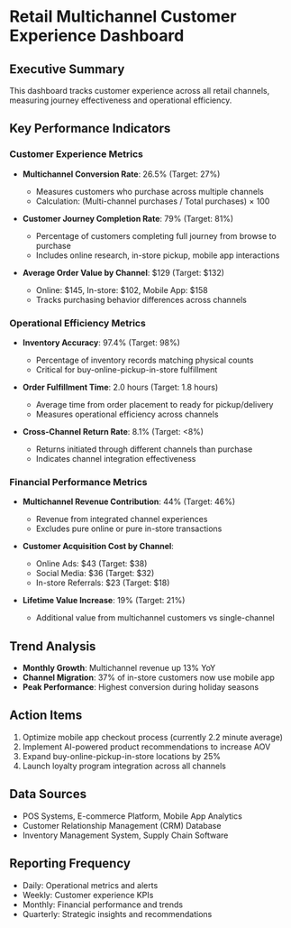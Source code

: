 # Retail Multichannel Customer Experience Dashboard

## Executive Summary
This dashboard tracks customer experience across all retail channels, measuring journey effectiveness and operational efficiency.

## Key Performance Indicators

### Customer Experience Metrics
- **Multichannel Conversion Rate**: 26.5% (Target: 27%)
  - Measures customers who purchase across multiple channels
  - Calculation: (Multi-channel purchases / Total purchases) × 100

- **Customer Journey Completion Rate**: 79% (Target: 81%)
  - Percentage of customers completing full journey from browse to purchase
  - Includes online research, in-store pickup, mobile app interactions

- **Average Order Value by Channel**: $129 (Target: $132)
  - Online: $145, In-store: $102, Mobile App: $158
  - Tracks purchasing behavior differences across channels

### Operational Efficiency Metrics
- **Inventory Accuracy**: 97.4% (Target: 98%)
  - Percentage of inventory records matching physical counts
  - Critical for buy-online-pickup-in-store fulfillment

- **Order Fulfillment Time**: 2.0 hours (Target: 1.8 hours)
  - Average time from order placement to ready for pickup/delivery
  - Measures operational efficiency across channels

- **Cross-Channel Return Rate**: 8.1% (Target: <8%)
  - Returns initiated through different channels than purchase
  - Indicates channel integration effectiveness

### Financial Performance Metrics
- **Multichannel Revenue Contribution**: 44% (Target: 46%)
  - Revenue from integrated channel experiences
  - Excludes pure online or pure in-store transactions

- **Customer Acquisition Cost by Channel**:
  - Online Ads: $43 (Target: $38)
  - Social Media: $36 (Target: $32)
  - In-store Referrals: $23 (Target: $18)

- **Lifetime Value Increase**: 19% (Target: 21%)
  - Additional value from multichannel customers vs single-channel

## Trend Analysis
- **Monthly Growth**: Multichannel revenue up 13% YoY
- **Channel Migration**: 37% of in-store customers now use mobile app
- **Peak Performance**: Highest conversion during holiday seasons

## Action Items
1. Optimize mobile app checkout process (currently 2.2 minute average)
2. Implement AI-powered product recommendations to increase AOV
3. Expand buy-online-pickup-in-store locations by 25%
4. Launch loyalty program integration across all channels

## Data Sources
- POS Systems, E-commerce Platform, Mobile App Analytics
- Customer Relationship Management (CRM) Database
- Inventory Management System, Supply Chain Software

## Reporting Frequency
- Daily: Operational metrics and alerts
- Weekly: Customer experience KPIs
- Monthly: Financial performance and trends
- Quarterly: Strategic insights and recommendations